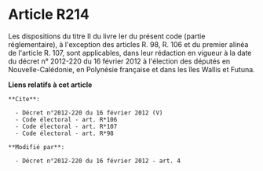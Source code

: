 # Article R214

Les dispositions du titre II du livre Ier du présent code (partie réglementaire), à l'exception des articles R. 98, R. 106 et
du premier alinéa de l'article R. 107, sont applicables, dans leur rédaction en vigueur à la date du décret n° 2012-220 du 16
février 2012 à l'élection des députés en Nouvelle-Calédonie, en Polynésie française et dans les îles Wallis et Futuna.

**Liens relatifs à cet article**

	**Cite**:

	  - Décret n°2012-220 du 16 février 2012 (V)
	  - Code électoral - art. R*106
	  - Code électoral - art. R*107
	  - Code électoral - art. R*98

	**Modifié par**:

	  - Décret n°2012-220 du 16 février 2012 - art. 4
